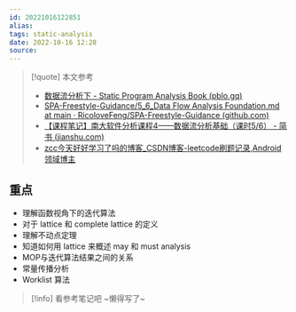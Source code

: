 ```yaml
---
id: 20221016122851
alias:
tags: static-analysis
date: 2022-10-16 12:28
source: 
---
```


> [!quote] 本文参考
> - [数据流分析下 - Static Program Analysis Book (pblo.gq)](https://spa-book.pblo.gq/ch1/56dataflowanalysisfoundation)
> - [SPA-Freestyle-Guidance/5_6_Data Flow Analysis Foundation.md at main · RicoloveFeng/SPA-Freestyle-Guidance (github.com)](https://github.com/RicoloveFeng/SPA-Freestyle-Guidance/blob/main/notes/5_6_Data%20Flow%20Analysis%20Foundation.md)
> - [【课程笔记】南大软件分析课程4——数据流分析基础（课时5/6） - 简书 (jianshu.com)](https://www.jianshu.com/p/d314b316b332)
> - [zcc今天好好学习了吗的博客_CSDN博客-leetcode刷题记录,Android领域博主](https://blog.csdn.net/hahahaqwe123)

## 重点
- 理解函数视角下的迭代算法
- 对于 lattice 和 complete lattice 的定义
- 理解不动点定理
- 知道如何用 lattice 来概述 may 和 must analysis
- MOP与迭代算法结果之间的关系
- 常量传播分析
- Worklist 算法


> [!info] 
> 看参考笔记吧 ~懒得写了~

